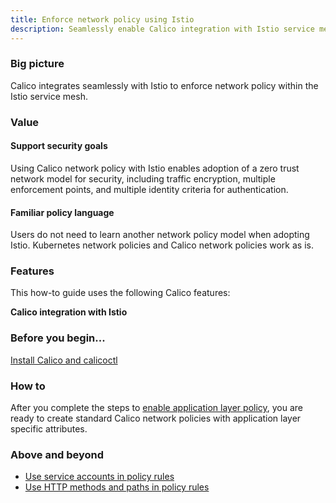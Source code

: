 ```yaml
---
title: Enforce network policy using Istio
description: Seamlessly enable Calico integration with Istio service mesh to enforce network policy including matching on HTTP methods and paths.
---
```


### Big picture

Calico integrates seamlessly with Istio to enforce network policy within the Istio service mesh.

### Value

#### Support security goals

Using Calico network policy with Istio enables adoption of a zero trust network model for security, including traffic encryption, multiple enforcement points, and multiple identity criteria for authentication.

#### Familiar policy language

Users do not need to learn another network policy model when adopting Istio. Kubernetes network policies and Calico network policies work as is.

### Features

This how-to guide uses the following Calico features:

**Calico integration with Istio**

### Before you begin...

[Install Calico and calicoctl]({{site.baseurl}}/getting-started/kubernetes/)

### How to

After you complete the steps to [enable application layer policy]({{site.baseurl}}/getting-started/kubernetes/installation/app-layer-policy), you are ready to create standard Calico network policies with application layer specific attributes.

### Above and beyond

- [Use service accounts in policy rules]({{site.baseurl}}/security/service-accounts)
- [Use HTTP methods and paths in policy rules]({{site.baseurl}}/security/http-methods)
